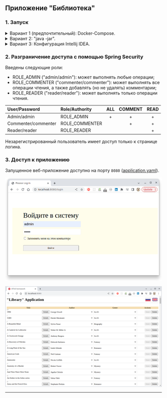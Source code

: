 ## Приложение "Библиотека"

### 1. Запуск

<details>
  <summary>Вариант 1 (предпочтительный): Docker-Compose.</summary>

Приложение докеризировано и запустить его можно с помощью [docker-compose](docker-compose.yaml):

````yaml
$ docker-compose up -d
[ + ] Running 5/5
✔ webapp-pg 4 layers [⣿⣿⣿⣿]      0B/0B      Pulled    10.1s
✔ 38a980f2cc8a Already exists                           0.0s
✔ de849f1cfbe6 Already exists                           0.0s
✔ a7203ca35e75 Already exists                           0.0s
✔ 630b03514285 Pull complete                            7.2s
[ + ] Running 5/5
✔ Network spring-09-jdbc_default  Created               0.1s
✔ Container docker-hoster         Started               0.6s
✔ Container postgres              Healthy              31.5s
✔ Container webapp-pg             Started              31.6s
✔ Container pgadmin               Started
````

</details>

<details>
  <summary>Вариант 2: "java -jar".</summary>

Артефакт `webapp-pg.jap` является исполняемыми, его следует собрать из корня проекта:

````shell
$ ./mvnw clean install -DskipTests

[INFO] Scanning for projects...
[INFO] 
[INFO] -------------------< ru.otus.spring:spring-09-jdbc >--------------------
[INFO] Building spring 0.0.1-SNAPSHOT
[INFO] --------------------------------[ jar ]---------------------------------
[INFO] 
...
[INFO] ------------------------------------------------------------------------
[INFO] BUILD SUCCESS
[INFO] ------------------------------------------------------------------------
[INFO] Total time:  7.018 s
[INFO] Finished at: 2023-05-16T21:11:35+07:00
[INFO] ------------------------------------------------------------------------
````

После сборки артефакт можно запустить:

````shell
$ cd target

$ java -jar webapp-pg.jar

  .   ____          _            __ _ _
 /\\ / ___'_ __ _ _(_)_ __  __ _ \ \ \ \
( ( )\___ | '_ | '_| | '_ \/ _` | \ \ \ \
 \\/  ___)| |_)| | | | | || (_| |  ) ) ) )
  '  |____| .__|_| |_|_| |_\__, | / / / /
 =========|_|==============|___/=/_/_/_/
 :: Spring Boot ::                (v3.0.6)

...
````

</details>

<details>
  <summary>Вариант 3: Конфигурация Intellij IDEA.</summary>

Запуcтить main-класс [Application.java](src/main/java/ru/otus/spring/Application.java)
</details>

### 2. Разграничение доступа с помощью Spring Security

Введены следующие роли:

- ROLE_ADMIN ("admin/admin"): может выполнять любые операции;
- ROLE_COMMENTER ("commenter/commenter"): может выполнять все операции чтения, а также добавлять (но не удалять)
  комментарии;
- ROLE_READER ("reader/reader"): может выполнять только операции чтения.

| User/Password       | Role/Authority | ALL | COMMENT | READ |
|:--------------------|:---------------|:---:|:-------:|:----:|
| Admin/admin         | ROLE_ADMIN     |  +  |    +    |  +   |
| Commenter/commenter | ROLE_COMMENTER |     |    +    |  +   |
| Reader/reader       | ROLE_READER    |     |         |  +   |

Незарегистрированный пользователь имеет доступ только к странице логина.

### 3. Доступ к приложению

Запущенное веб-приложение доступно на порту `8080` ([application.yaml](src/main/resources/application.yaml)).

![login-page.png](login-page.png)

![library-app.png](library-app.png)

---
